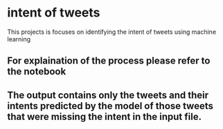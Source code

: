 # intent of tweets
This projects is focuses on  identifying the intent of tweets using machine learning
## For explaination of the process please refer to the notebook  
  
    
      
## The output contains only the tweets and their intents predicted by the model of those tweets that were missing the intent in the input file.
